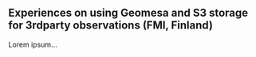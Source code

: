 
## Experiences on using Geomesa and S3 storage for 3rdparty observations (FMI, Finland)

Lorem ipsum...


